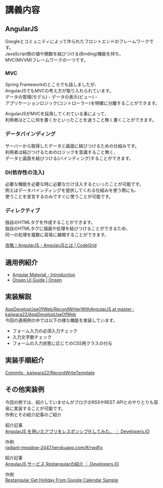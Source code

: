 # 講義内容

## AngularJS
Googleとコミュニティによって作られたフロントエンドのフレームワークです。  
JavaScript側の値や関数を結びつける(Binding)機能を持ち、  
MVC(MVVM)フレームワークの一つです。

### MVC
Spring Frameworkのところでも話しましたが、  
AngularJSでもMVCの考え方が取り入れられています。  
データの管理(モデル)・データの表示(ビュー)・  
アプリケーションロジック(コントローラー)を明確に分離することができます。  

AngularJSがMVCを採用してくれている事によって、  
利用者はどこに何を書くかといったことを迷うこと無く書くことができます。

### データバインディング
サーバーから取得したデータと画面に結びつけるための仕組みです。  
利用者は結びつけるためのロジックを意識すること無く、  
データと画面を結びつける(バインディング)することができます。  

### DI(依存性の注入)
必要な機能を必要な時に必要なだけ注入するといったことが可能です。  
例えばデータバインディングを提供してくれる仕組みを使う際にも、  
使うことを宣言するのみですぐに使うことが可能です。  


### ディレクティブ
独自のHTMLタグを作成することができます。  
独自のHTMLタグに描画や処理を結びつけることができるため、  
同一の処理を複数に容易に展開することができます。  


[攻略！AngularJS - AngularJSとは | CodeGrid](https://app.codegrid.net/entry/angularjs-1)




## 適用例紹介
* [Angular Material - Introduction](https://material.angularjs.org/latest/#/)  
* [Onsen UI Guide | Onsen](http://ja.onsen.io/guide/overview.html)  


## 実装解説

[AppDevelopUseOfWeb/RecordWriterWithAngularJS at master · kajiwara22/AppDevelopUseOfWeb](https://github.com/kajiwara22/AppDevelopUseOfWeb/tree/master/RecordWriterWithAngularJS)  
今回の適用例の中では以下の様な機能を実装しています。  

* フォーム入力の必須入力チェック
* 入力文字数チェック
* フォームの入力状態に応じてのCSS用クラスの付与


## 実装手順紹介
[Commits · kajiwara22/RecordWriteTemplate](https://github.com/kajiwara22/RecordWriteTemplate/commits/feature-ApplyAngularJS)


## その他実装例
今回の例では、紹介していませんがブログのRSSやREST APIとのやりとりも容易に実装することが可能です。  
作例とその紹介記事のご紹介  

紹介記事  
[AngularJS を用いたアプリをレスポンシブ化してみた。 ｜ Developers.IO](http://dev.classmethod.jp/ria/angularjs_responsive/)

作例  
[radiant-meadow-2447.herokuapp.com/#/rwdfix](http://radiant-meadow-2447.herokuapp.com/#/rwdfix)


紹介記事  
[AngularJS サービス Restangularの紹介 ｜ Developers.IO](http://dev.classmethod.jp/ria/intoroduction_angularjs_restangular/)

作例  
[Restangular Get Holiday From Google Calendar Sample](http://output.jsbin.com/lujihuyena/2)
